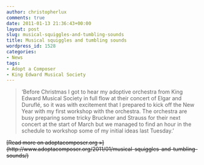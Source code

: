 ```yaml
---
author: christopherlux
comments: true
date: 2011-01-13 21:36:43+00:00
layout: post
slug: musical-squiggles-and-tumbling-sounds
title: Musical squiggles and tumbling sounds
wordpress_id: 1528
categories:
- News
tags:
- Adopt a Composer
- King Edward Musical Society
---
```


> ‘Before Christmas I got to hear my adoptive orchestra from King Edward  Musical Society in full flow at their concert of Elgar and Duruflé, so  it was with excitement that I prepared to kick off the New Year with my  first workshop with the orchestra. The orchestra are busy preparing some  tricky Bruckner and Strauss for their next concert at the start of  March but we managed to find an hour in the schedule to workshop some of  my initial ideas last Tuesday.’

<s markdown="1">
[Read more on adoptacomposer.org »](http://www.adoptacomposer.org/2011/01/musical-squiggles-and-tumbling-sounds/)
</s>
